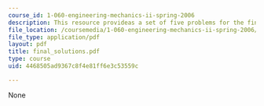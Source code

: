 ```yaml
---
course_id: 1-060-engineering-mechanics-ii-spring-2006
description: This resource provideas a set of five problems for the final examination.
file_location: /coursemedia/1-060-engineering-mechanics-ii-spring-2006/4468505ad9367c8f4e81ff6e3c53559c_final_solutions.pdf
file_type: application/pdf
layout: pdf
title: final_solutions.pdf
type: course
uid: 4468505ad9367c8f4e81ff6e3c53559c

---
```

None
